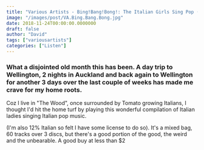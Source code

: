 ```yaml
---
title: "Various Artists - Bing!Bang!Bong!: The Italian Girls Sing Pop (2017)"
image: "/images/post/VA.Bing.Bang.Bong.jpg"
date: 2018-11-24T00:00:00.0000000
draft: false
author: "David"
tags: ["variousartists"]
categories: ["Listen"]
---
```

### What a disjointed old month this has been. A day trip to Wellington, 2 nights in Auckland and back again to Wellington for another 3 days over the last couple of weeks has made me crave for my home roots. 

Coz I live in "The Wood", once surrounded by Tomato growing Italians, I thought I'd hit the home turf by playing this wonderful compilation of Italian ladies singing Italian pop music.

(I'm also 12% Italian so felt I have some license to do so).  It's a mixed bag, 60 tracks over 3 discs, but there's a good portion of the good, the weird and the unbearable. A good buy at less than $2